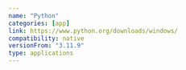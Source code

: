 ```yaml
---
name: "Python"
categories: [app]
link: https://www.python.org/downloads/windows/
compatibility: native
versionFrom: "3.11.9"
type: applications
---
```


